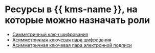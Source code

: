 # Ресурсы в {{ kms-name }}, на которые можно назначать роли

* [Симметричный ключ шифрования](../../../kms/operations/key-access.md)
* [Асимметричная ключевая пара шифрования](../../../kms/operations/asymmetric-encryption-key-access.md)
* [Асимметричная ключевая пара электронной подписи](../../../kms/operations/asymmetric-signature-key-access.md)
